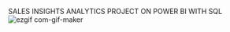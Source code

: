 SALES INSIGHTS ANALYTICS PROJECT ON POWER BI WITH SQL
![ezgif com-gif-maker](https://user-images.githubusercontent.com/31789245/216010149-ee88489d-c3f9-4f99-83ac-8ba446b774e1.gif)
